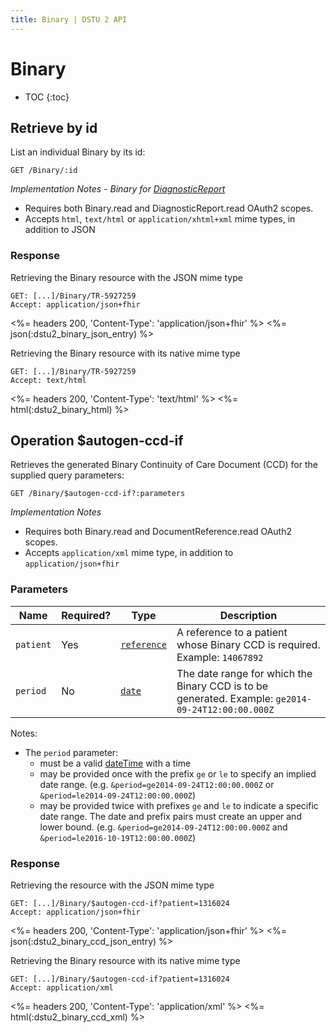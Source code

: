 ```yaml
---
title: Binary | DSTU 2 API
---
```


# Binary

* TOC
{:toc}

## Retrieve by id

List an individual Binary by its id:

    GET /Binary/:id

_Implementation Notes - Binary for [DiagnosticReport]_

* Requires both Binary.read and DiagnosticReport.read OAuth2 scopes.
* Accepts `html`, `text/html` or `application/xhtml+xml` mime types, in addition to JSON

### Response

Retrieving the Binary resource with the JSON mime type

    GET: [...]/Binary/TR-5927259
    Accept: application/json+fhir

<%= headers 200, 'Content-Type': 'application/json+fhir' %>
<%= json(:dstu2_binary_json_entry) %>

Retrieving the Binary resource with its native mime type

    GET: [...]/Binary/TR-5927259
    Accept: text/html

<%= headers 200, 'Content-Type': 'text/html' %>
<%= html(:dstu2_binary_html) %>

## Operation $autogen-ccd-if

Retrieves the generated Binary Continuity of Care Document (CCD) for the supplied query parameters:

    GET /Binary/$autogen-ccd-if?:parameters

_Implementation Notes_

* Requires both Binary.read and DocumentReference.read OAuth2 scopes.
* Accepts `application/xml` mime type, in addition to `application/json+fhir`

### Parameters

 Name     | Required? | Type          | Description
----------|-----------|---------------|-------------------------------------------------
`patient` | Yes       | [`reference`] | A reference to a patient whose Binary CCD is required. Example: `14067892`
`period`  | No        | [`date`]      | The date range for which the Binary CCD is to be generated. Example: `ge2014-09-24T12:00:00.000Z`

Notes:   

- The `period` parameter:  
  - must be a valid [dateTime] with a time
  - may be provided once with the prefix `ge` or `le` to specify an implied date range. (e.g. `&period=ge2014-09-24T12:00:00.000Z` or `&period=le2014-09-24T12:00:00.000Z`)
  - may be provided twice with prefixes `ge` and `le` to indicate a specific date range. The date and prefix pairs must create an upper and lower bound. (e.g. `&period=ge2014-09-24T12:00:00.000Z` and `&period=le2016-10-19T12:00:00.000Z`)

### Response

Retrieving the resource with the JSON mime type

    GET: [...]/Binary/$autogen-ccd-if?patient=1316024
    Accept: application/json+fhir

<%= headers 200, 'Content-Type': 'application/json+fhir' %>
<%= json(:dstu2_binary_ccd_json_entry) %>

Retrieving the Binary resource with its native mime type

    GET: [...]/Binary/$autogen-ccd-if?patient=1316024
    Accept: application/xml

<%= headers 200, 'Content-Type': 'application/xml' %>
<%= html(:dstu2_binary_ccd_xml) %>

[DiagnosticReport]: ../diagnostic-report
[`reference`]: http://hl7.org/fhir/DSTU2/search.html#reference
[`date`]: http://hl7.org/fhir/DSTU2/search.html#date
[dateTime]: http://hl7.org/fhir/DSTU2/datatypes.html#dateTime
